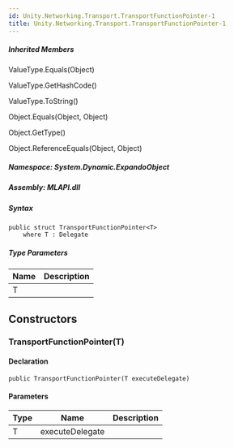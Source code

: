 ```yaml
---  
id: Unity.Networking.Transport.TransportFunctionPointer-1  
title: Unity.Networking.Transport.TransportFunctionPointer-1  
---
```


<div class="markdown level0 summary">

</div>

<div class="markdown level0 conceptual">

</div>

<div class="inheritedMembers">

##### Inherited Members

<div>

ValueType.Equals(Object)

</div>

<div>

ValueType.GetHashCode()

</div>

<div>

ValueType.ToString()

</div>

<div>

Object.Equals(Object, Object)

</div>

<div>

Object.GetType()

</div>

<div>

Object.ReferenceEquals(Object, Object)

</div>

</div>

##### **Namespace**: System.Dynamic.ExpandoObject

##### **Assembly**: MLAPI.dll

##### Syntax

    public struct TransportFunctionPointer<T>
        where T : Delegate

##### Type Parameters

| Name | Description |
|------|-------------|
| T    |             |

## Constructors 

### TransportFunctionPointer(T)

<div class="markdown level1 summary">

</div>

<div class="markdown level1 conceptual">

</div>

#### Declaration

    public TransportFunctionPointer(T executeDelegate)

#### Parameters

| Type | Name            | Description |
|------|-----------------|-------------|
| T    | executeDelegate |             |
